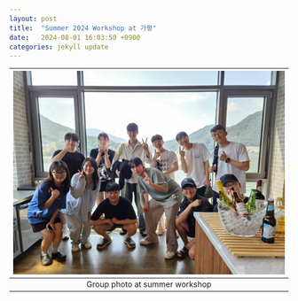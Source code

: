 ```yaml
---
layout: post
title:  "Summer 2024 Workshop at 가평"
date:   2024-08-01 16:03:50 +0900
categories: jekyll update
---
```


| ![Principal Investigator](https://github.com/Inha-ERE/cure.github.io/blob/main/_images/2024summer.png?raw=true) | 
|:--:| 
| Group photo at summer workshop |
